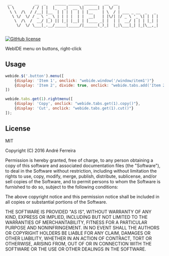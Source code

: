 ``` 
 __          __  _    _____ _____  ______   __  __                  
 \ \        / / | |  |_   _|  __ \|  ____| |  \/  |                 
  \ \  /\  / /__| |__  | | | |  | | |__    | \  / | ___ _ __  _   _ 
   \ \/  \/ / _ \ '_ \ | | | |  | |  __|   | |\/| |/ _ \ '_ \| | | |
    \  /\  /  __/ |_) || |_| |__| | |____ _| |  | |  __/ | | | |_| |
     \/  \/ \___|_.__/_____|_____/|______(_)_|  |_|\___|_| |_|\__,_|
                                                                                                                                                                                                                                                                                                                                           
```                                                                                                                                                 

[![GitHub license](https://img.shields.io/badge/license-MIT-blue.svg)](https://raw.githubusercontent.com/jsrun/core.system.settings/master/LICENSE)

WebIDE menu on buttons, right-click
 
## Usage

```js
webide.$('.button').menu([
    {display: 'Item 1', onclick: "webide.window('/window/item1')"}
    {display: 'Item 2', divide: true, onclick: "webide.tabs.add('Item 2', '/item2', 'url', null"}
])

webide.tabs.get(1).rightmenu([
    {display: 'Copy', onclick: "webide.tabs.get(1).copy()"},
    {display: 'Cut', onclick: "webide.tabs.get(1).cut()"}
]);
```

## License

  MIT
  
  Copyright (C) 2016 André Ferreira

  Permission is hereby granted, free of charge, to any person obtaining a copy of this software and associated documentation files (the "Software"), to deal in the Software without restriction, including without limitation the rights to use, copy, modify, merge, publish, distribute, sublicense, and/or sell copies of the Software, and to permit persons to whom the Software is furnished to do so, subject to the following conditions:

  The above copyright notice and this permission notice shall be included in all copies or substantial portions of the Software.

  THE SOFTWARE IS PROVIDED "AS IS", WITHOUT WARRANTY OF ANY KIND, EXPRESS OR IMPLIED, INCLUDING BUT NOT LIMITED TO THE WARRANTIES OF MERCHANTABILITY, FITNESS FOR A PARTICULAR PURPOSE AND NONINFRINGEMENT. IN NO EVENT SHALL THE AUTHORS OR COPYRIGHT HOLDERS BE LIABLE FOR ANY CLAIM, DAMAGES OR OTHER LIABILITY, WHETHER IN AN ACTION OF CONTRACT, TORT OR OTHERWISE, ARISING FROM, OUT OF OR IN CONNECTION WITH THE SOFTWARE OR THE USE OR OTHER DEALINGS IN THE SOFTWARE.